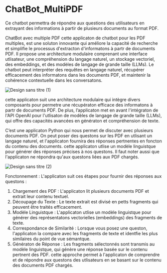 # ChatBot_MultiPDF
Ce chatbot permettra de répondre aux questions des utilisateurs en extrayant des informations à partir de plusieurs documents au format PDF.

ChatBot avec multiple PDF
cette applicaton de chatbot pour les PDF multiples, est une soluton innovante qui améliore la capacité de recherche et simplifie le processus d'extracton d'informatons à partr de documents PDF. Il propose une architecture modulaire comprenant une interface utlisateur, une compréhension du langage naturel, un stockage vectoriel, des embeddings, et des modèles de langage de grande taille (LLMs). Le chatbot peut interpréter des requêtes en langage naturel, récupérer efficacement des informatons dans les documents PDF, et maintenir la cohérence contextuelle dans les conversatons.



![Design sans titre (1)](https://github.com/msallabdelziz/ChatBot_MultiPDF/assets/103082517/a7220f2c-46d0-4d47-9544-58226be1ac9b)

cette applicaton suit une architecture modulaire qui intègre divers composants pour permetre une récupératon efficace des informatons à partr de documents PDF.
De plus, l’applicaton met en avant l'intégraton de l'API OpenAI pour l'utlisaton de modèles de langage de grande taille (LLMs), qui offre des capacités avancées en génératon et compréhension de texte.

C’est une applicaton Python qui nous permet de discuter avec plusieurs documents PDF. On peut poser des questons sur les PDF en utlisant un langage naturel, et l'applicaton fournira des réponses pertnentes en foncton du contenu des documents. cette applicaton utlise un modèle linguistque pour générer des réponses précises à nos questons. Il faut noter aussi que l'applicaton ne répondra qu'aux questons liées aux PDF chargés.


![Design sans titre (2)](https://github.com/msallabdelziz/ChatBot_MultiPDF/assets/103082517/cf26b1e4-ed3c-487d-adb9-716bcb6f4cc5)

   
Fonctonnement :
 L'applicaton suit ces étapes pour fournir des réponses aux questons :
1. Chargement des PDF : L'applicaton lit plusieurs documents PDF et extrait leur contenu textuel.
2. Découpage du Texte : Le texte extrait est divisé en petts fragments qui peuvent être traités efficacement.
3. Modèle Linguistque : L'applicaton utlise un modèle linguistque pour générer des représentatons vectorielles (embeddings) des fragments de texte.
4. Correspondance de Similarité : Lorsque vous posez une queston, l'applicaton la compare avec les fragments de texte et identfie les plus similaires du point de vue sémantque.
5. Génératon de Réponse : Les fragments sélectonnés sont transmis au modèle linguistque, qui génère une réponse basée sur le contenu pertnent des PDF.
cette approche permet à l'applicaton de comprendre et de répondre aux questons des utlisateurs en se basant sur le contenu des documents PDF chargés.
